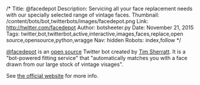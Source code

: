 /*
Title: @facedepot
Description: Servicing all your face replacement needs with our specially selected range of vintage faces.
Thumbnail: /content/bots/bot,twitterbots/images/facedepot.png
Link: http://twitter.com/facedepot
Author: botsheeter.py
Date: November 21, 2015
Tags: twitter,bot,twitterbot,active,interactive,images,faces,replace,open source,opensource,python,wragge
Nav: hidden
Robots: index,follow
*/

[@facedepot](https://twitter.com/facedepot) is an [open source](https://github.com/wragge/face-depot) Twitter bot created by [Tim Sherratt](https://twitter.com/wragge). It is a "bot-powered fitting service" that "automatically matches you with a face drawn from our large stock of vintage visages".

See [the official website](http://wragge.github.io/face-depot/) for more info.

